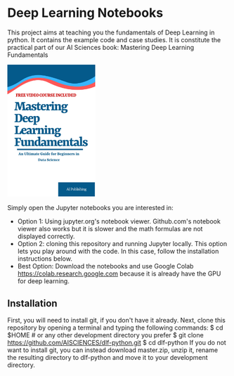 # Deep Learning Notebooks
This project aims at teaching you the fundamentals of Deep Learning in python. It contains the example code and case studies. It is constitute the practical part of our AI Sciences book: Mastering Deep Learning Fundamentals

<img src="AIPUBLISHING_mdlf_V2%20(1).jpg" width="200">

Simply open the Jupyter notebooks you are interested in:
* Option 1: Using jupyter.org's notebook viewer. Github.com's notebook viewer also works but it is slower and the math formulas are not displayed correctly.
* Option 2: cloning this repository and running Jupyter locally. This option lets you play around with the code. In this case, follow the installation instructions below.
* Best Option: Download the notebooks and use Google Colab https://colab.research.google.com because it is already have the GPU for deep learning.

## Installation
First, you will need to install git, if you don't have it already.
Next, clone this repository by opening a terminal and typing the following commands:
$ cd $HOME  # or any other development directory you prefer
$ git clone https://github.com/AISCIENCES/dlf-python.git
$ cd dlf-python
If you do not want to install git, you can instead download master.zip, unzip it, rename the resulting directory to dlf-python and move it to your development directory.

